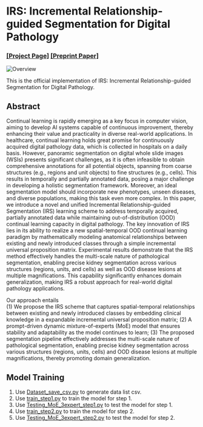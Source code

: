 # IRS: Incremental Relationship-guided Segmentation for Digital Pathology
### [[Project Page]](https://github.com/hrlblab/irs)   [[Preprint Paper]](https://arxiv.org/abs/2505.22855) <br />

![Overview](https://github.com/hrlblab/HATs/blob/main/Overview.png)<br />

This is the official implementation of IRS: Incremental Relationship-guided Segmentation for Digital Pathology. <br />


## Abstract
Continual learning is rapidly emerging as a key focus in computer vision, aiming to develop AI systems capable of continuous improvement, thereby enhancing their value and practicality in diverse real-world applications. In healthcare, continual learning holds great promise for continuously acquired digital pathology data, which is collected in hospitals on a daily basis. However, panoramic segmentation on digital whole slide images (WSIs) presents significant challenges, as it is often infeasible to obtain comprehensive annotations for all potential objects, spanning from coarse structures (e.g., regions and unit objects) to fine structures (e.g., cells). This results in temporally and partially annotated data, posing a major challenge in developing a holistic segmentation framework. Moreover, an ideal segmentation model should incorporate new phenotypes, unseen diseases, and diverse populations, making this task even more complex. In this paper, we introduce a novel and unified Incremental Relationship-guided Segmentation (IRS) learning scheme to address temporally acquired, partially annotated data while maintaining out-of-distribution (OOD) continual learning capacity in digital pathology. The key innovation of IRS lies in its ability to realize a new spatial-temporal OOD continual learning paradigm by mathematically modeling anatomical relationships between existing and newly introduced classes through a simple incremental universal proposition matrix. Experimental results demonstrate that the IRS method effectively handles the multi-scale nature of pathological segmentation, enabling precise kidney segmentation across various structures (regions, units, and cells) as well as OOD disease lesions at multiple magnifications. This capability significantly enhances domain generalization, making IRS a robust approach for real-world digital pathology applications.

Our approach entails <br />
(1) We propose the IRS scheme that captures spatial-temporal relationships between existing and newly introduced classes by embedding clinical knowledge in a expandable incremental universal proposition matrix; 
(2) A prompt-driven dynamic mixture-of-experts (MoE) model that ensures stability and adaptability as the model continues to learn; 
(3) The proposed segmentation pipeline effectively addresses the multi-scale nature of pathological segmentation, enabling precise kidney segmentation across various structures (regions, units, cells) and OOD disease lesions at multiple magnifications, thereby promoting domain generalization.


## Model Training
1. Use [Dataset_save_csv.py](https://github.com/hrlblab/irs/blob/main/Dataset_save_csv.py) to generate data list csv.
2. Use [train_step1.py](https://github.com/hrlblab/irs/blob/main/train_step1.py) to train the model for step 1.
3. Use [Testing_MoE_3expert_step1.py](https://github.com/hrlblab/irs/blob/main/Testing_MoE_3expert_step1.py) to test the model for step 1.
4. Use [train_step2.py](https://github.com/hrlblab/irs/blob/main/train_step2.py) to train the model for step 2.
5. Use [Testing_MoE_3expert_step2.py](https://github.com/hrlblab/irs/blob/main/Testing_MoE_3expert_step2.py) to test the model for step 2.

